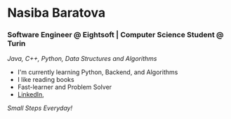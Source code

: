 # Nasiba Baratova
<!-- <p align="left"> <img src="https://komarev.com/ghpvc/?username=Alimov-8" alt="Alimov-8" /> </p> -->

### Software Engineer @ Eightsoft | Computer Science Student @ Turin
<em> Java, C++, Python, Data Structures and Algorithms </em>

-  I'm currently learning Python, Backend, and Algorithms
-  I like reading books
-  Fast-learner and Problem Solver
-  [LinkedIn](https://www.linkedin.com/in/nasiba-baratova-839403205/),


<em> Small Steps Everyday! <em>
